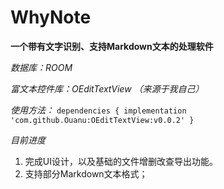 # WhyNote
**一个带有文字识别、支持Markdown文本的处理软件**

*数据库：ROOM*

*富文本控件库：OEditTextView （来源于我自己）*

*使用方法：*
  `dependencies {
            implementation 'com.github.Ouanu:OEditTextView:v0.0.2'
    }  `

*目前进度*
1. 完成UI设计，以及基础的文件增删改查导出功能。
2. 支持部分Markdown文本格式；
